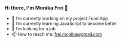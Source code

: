 ### Hi there, I'm Monika Frei 👋
- 🔭 I’m currently working on my project Food App
- 🌱 I’m currently learning JavaScript to become better
- 👯 I’m looking for a job
- 📫 How to reach me: frei.monika@gmail.com
<!--
**monika-frei/monika-frei** is a ✨ _special_ ✨ repository because its `README.md` (this file) appears on your GitHub profile.

Here are some ideas to get you started:

- 🔭 I’m currently working on ...
- 🌱 I’m currently learning ...
- 👯 I’m looking to collaborate on ...
- 🤔 I’m looking for help with ...
- 💬 Ask me about ...
- 📫 How to reach me: ...
- 😄 Pronouns: ...
- ⚡ Fun fact: ...
-->

